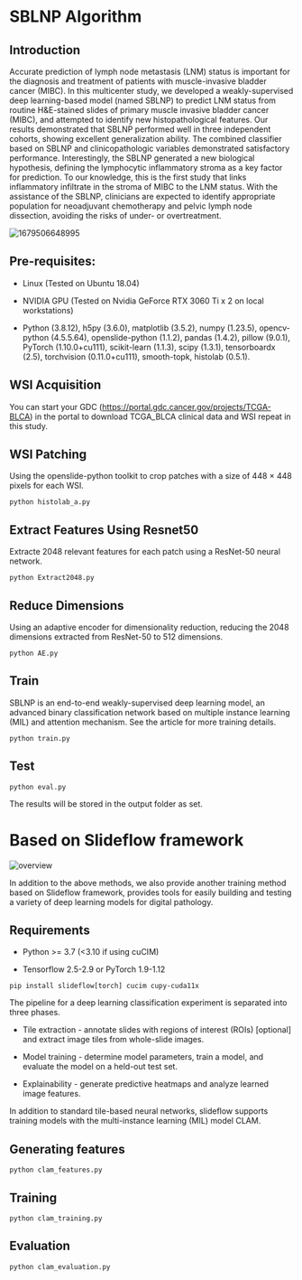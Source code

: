# SBLNP Algorithm
## Introduction

Accurate prediction of lymph node metastasis (LNM) status is important for the diagnosis and treatment of patients with muscle-invasive bladder cancer (MIBC). In this multicenter study, we developed a weakly-supervised deep learning-based model (named SBLNP) to predict LNM status from routine H&E-stained slides of primary muscle invasive bladder cancer (MIBC), and attempted to identify new histopathological features. Our results demonstrated that SBLNP performed well in three independent cohorts, showing excellent generalization ability. The combined classifier based on SBLNP and clinicopathologic variables demonstrated satisfactory performance. Interestingly, the SBLNP generated a new biological hypothesis, defining the lymphocytic inflammatory stroma as a key factor for prediction. To our knowledge, this is the first study that links inflammatory infiltrate in the stroma of MIBC to the LNM status. With the assistance of the SBLNP, clinicians are expected to identify appropriate population for neoadjuvant chemotherapy and pelvic lymph node dissection, avoiding the risks of under- or overtreatment.

![1679506648995](https://user-images.githubusercontent.com/65389322/226990781-4c892e46-a057-4a36-b854-51baae6f24c6.png)

## Pre-requisites:

- Linux (Tested on Ubuntu 18.04)
 
- NVIDIA GPU (Tested on Nvidia GeForce RTX 3060 Ti x 2 on local workstations)
 
- Python (3.8.12), h5py (3.6.0), matplotlib (3.5.2), numpy (1.23.5), opencv-python (4.5.5.64), openslide-python (1.1.2), pandas (1.4.2), pillow (9.0.1), PyTorch (1.10.0+cu111), scikit-learn (1.1.3), scipy (1.3.1),  tensorboardx (2.5), torchvision (0.11.0+cu111), smooth-topk, histolab (0.5.1).

## WSI Acquisition

You can start your GDC (https://portal.gdc.cancer.gov/projects/TCGA-BLCA) in the portal to download TCGA_BLCA clinical data and WSI repeat in this study.

## WSI Patching

Using the openslide-python toolkit to crop patches with a size of 448 × 448 pixels for each WSI.

`python histolab_a.py`

## Extract Features Using Resnet50

Extracte 2048 relevant features for each patch using a ResNet-50 neural network.

`python Extract2048.py`

## Reduce Dimensions

Using an adaptive encoder for dimensionality reduction, reducing the 2048 dimensions extracted from ResNet-50 to 512 dimensions.

`python AE.py`

## Train

SBLNP is an end-to-end weakly-supervised deep learning model, an advanced binary classification network based on multiple instance learning (MIL) and attention mechanism. See the article for more training details.

`python train.py`

## Test

`python eval.py`

The results will be stored in the output folder as set.

# Based on Slideflow framework

![overview](https://user-images.githubusercontent.com/65389322/226990448-9e06cddd-6afd-4427-b3bc-b6392b1d2377.png)

In addition to the above methods, we also provide another training method based on Slideflow framework, provides tools for easily building and testing a variety of deep learning models for digital pathology.

## Requirements
- Python >= 3.7 (<3.10 if using cuCIM)

- Tensorflow 2.5-2.9 or PyTorch 1.9-1.12

`pip install slideflow[torch] cucim cupy-cuda11x`

The pipeline for a deep learning classification experiment is separated into three phases.

- Tile extraction - annotate slides with regions of interest (ROIs) [optional] and extract image tiles from whole-slide images.

- Model training - determine model parameters, train a model, and evaluate the model on a held-out test set.

- Explainability - generate predictive heatmaps and analyze learned image features.

In addition to standard tile-based neural networks, slideflow supports training models with the multi-instance learning (MIL) model CLAM. 

## Generating features

`python clam_features.py`

## Training

`python clam_training.py`

## Evaluation

`python clam_evaluation.py`
